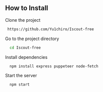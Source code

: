 
## How to Install

Clone the project

```bash
 https://github.com/Yu1chiro/Iscout-free
```

Go to the project directory

```bash
  cd Iscout-free
```

Install dependencies

```bash
  npm install express puppeteer node-fetch
```

Start the server

```bash
  npm start
```

